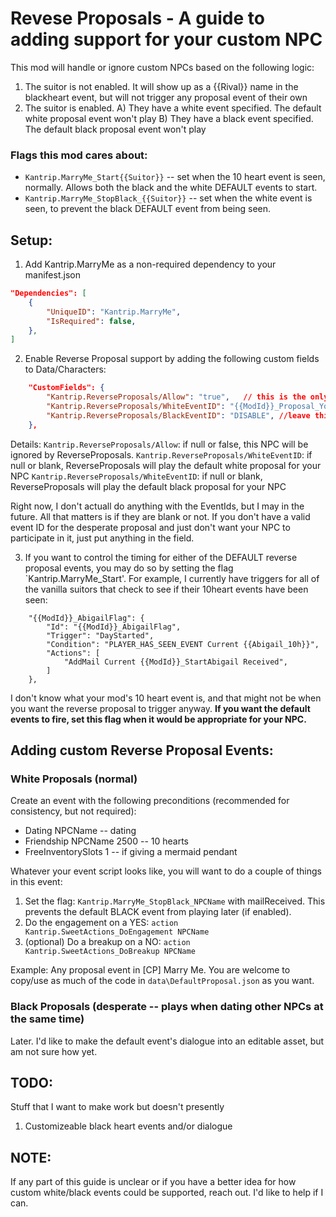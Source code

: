 # Revese Proposals - A guide to adding support for your custom NPC

This mod will handle or ignore custom NPCs based on the following logic:

1. The suitor is not enabled. It will show up as a {{Rival}} name in the blackheart event, but will not trigger any proposal event of their own
2. The suitor is enabled.
   A) They have a white event specified. The default white proposal event won't play
   B) They have a black event specified. The default black proposal event won't play

### Flags this mod cares about:
- `Kantrip.MarryMe_Start{{Suitor}}` -- set when the 10 heart event is seen, normally. Allows both the black and the white DEFAULT events to start.
- `Kantrip.MarryMe_StopBlack_{{Suitor}}` -- set when the white event is seen, to prevent the black DEFAULT event from being seen.

## Setup:

1. Add Kantrip.MarryMe as a non-required dependency to your manifest.json

```json
"Dependencies": [
    {
        "UniqueID": "Kantrip.MarryMe",
        "IsRequired": false,
    },
]
```

2. Enable Reverse Proposal support by adding the following custom fields to Data/Characters:
```json
    "CustomFields": {
        "Kantrip.ReverseProposals/Allow": "true",   // this is the only one required for the mod to provide default black and white events
        "Kantrip.ReverseProposals/WhiteEventID": "{{ModId}}_Proposal_YourNPC_White", //leave this blank if you want the default white proposal to play
        "Kantrip.ReverseProposals/BlackEventID": "DISABLE", //leave this blank if you want the default black proposal to play
    },
```
Details:
`Kantrip.ReverseProposals/Allow`: if null or false, this NPC will be ignored by ReverseProposals.
`Kantrip.ReverseProposals/WhiteEventID`: if null or blank, ReverseProposals will play the default white proposal for your NPC
`Kantrip.ReverseProposals/WhiteEventID`: if null or blank, ReverseProposals will play the default black proposal for your NPC

Right now, I don't actuall do anything with the EventIds, but I may in the future. All that matters is if they are blank or not. If you don't have a valid event ID for the desperate proposal and just don't want your NPC to participate in it, just put anything in the field.

3. If you want to control the timing for either of the DEFAULT reverse proposal events, you may do so by setting the flag `Kantrip.MarryMe_Start<NPCName>'. For example, I currently have triggers for all of the vanilla suitors that check to see if their 10heart events have been seen:

```
    "{{ModId}}_AbigailFlag": {
        "Id": "{{ModId}}_AbigailFlag",
        "Trigger": "DayStarted",
        "Condition": "PLAYER_HAS_SEEN_EVENT Current {{Abigail_10h}}",
        "Actions": [
            "AddMail Current {{ModId}}_StartAbigail Received",
        ]
    },
```

I don't know what your mod's 10 heart event is, and that might not be when you want the reverse proposal to trigger anyway. **If you want the default events to fire, set this flag when it would be appropriate for your NPC.**

## Adding custom Reverse Proposal Events:

### White Proposals (normal)
Create an event with the following preconditions (recommended for consistency, but not required):

* Dating NPCName          -- dating
* Friendship NPCName 2500 -- 10 hearts
* FreeInventorySlots 1    -- if giving a mermaid pendant

Whatever your event script looks like, you will want to do a couple of things in this event:
1. Set the flag: `Kantrip.MarryMe_StopBlack_NPCName` with mailReceived. This prevents the default BLACK event from playing later (if enabled).
2. Do the engagement on a YES: `action Kantrip.SweetActions_DoEngagement NPCName`
3. (optional) Do a breakup on a NO: `action Kantrip.SweetActions_DoBreakup NPCName`

Example: Any proposal event in [CP] Marry Me. You are welcome to copy/use as much of the code in `data\DefaultProposal.json` as you want.

### Black Proposals (desperate -- plays when dating other NPCs at the same time)

Later. I'd like to make the default event's dialogue into an editable asset, but am not sure how yet.

## TODO: 
Stuff that I want to make work but doesn't presently
1. Customizeable black heart events and/or dialogue

## NOTE: 
If any part of this guide is unclear or if you have a better idea for how custom white/black events could be supported, reach out. I'd like to help if I can.

